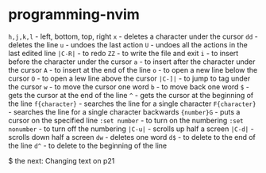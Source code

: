 # programming-nvim

`h,j,k,l` - left, bottom, top, right
`x` - deletes a character under the cursor
`dd` - deletes the line
`u` - undoes the last action
`U` - undoes all the actions in the last edited line
`|C-R|` - to redo
`ZZ` - to write the file and exit
`i` - to insert before the character under the cursor
`a` - to insert after the character under the cursor
`A` - to insert at the end of the line
`o` - to open a new line below the cursor
`O` - to open a lew line above the cursor
`|C-]|` - to jump to tag under the cursor
`w` - to move the cursor one word
`b` - to move back one word
`$` - gets the cursor at the end of the line
`^` - gets the cursor at the beginning of the line
`f{character}` - searches the line for a single character
`F{character}` - searches the line for a single character backwards
`{number}G` - puts a cursor on the specified line
`:set number` - to turn on the numbering
`:set nonumber` - to turn off the numbering
`|C-u|` - scrolls up half a screen
`|C-d|` - scrolls down half a screen
`dw` - deletes one word
`d$` - to delete to the end of the line
`d^` - to delete to the beginning of the line

$ the next: Changing text on p21
